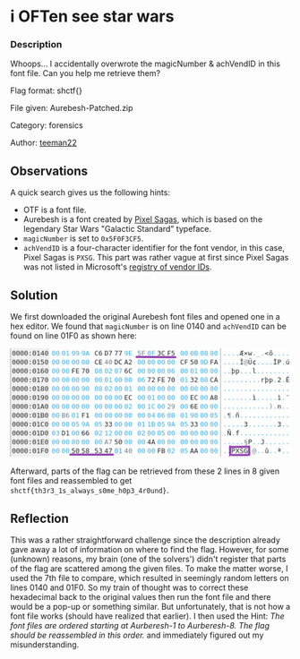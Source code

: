 # i OFTen see star wars

### Description
Whoops... I accidentally overwrote the magicNumber & achVendID in this font file. Can you help me retrieve them?

Flag format: shctf{}

File given: Aurebesh-Patched.zip

Category: forensics

Author: [teeman22](https://github.com/tylzars)

## Observations

A quick search gives us the following hints:
- OTF is a font file.
- Aurebesh is a font created by [Pixel Sagas](https://www.pixelsagas.com/?download=aurebesh), which is based on the legendary Star Wars "Galactic Standard" typeface.
- `magicNumber` is set to `0x5F0F3CF5`.
- `achVendID` is a four-character identifier for the font vendor, in this case, Pixel Sagas is `PXSG`.
     This part was rather vague at first since Pixel Sagas was not listed in Microsoft's [registry of vendor IDs](https://learn.microsoft.com/en-us/typography/vendors/).

## Solution

We first downloaded the original Aurebesh font files and opened one in a hex editor. We found that `magicNumber` is on line 0140 and `achVendID` can be found on line 01F0 as shown here:

![screenshot from original font file](<original-aurebesh.png>)

Afterward, parts of the flag can be retrieved from these 2 lines in 8 given font files and reassembled to get `shctf{th3r3_1s_always_s0me_h0p3_4r0und}`.

## Reflection
This was a rather straightforward challenge since the description already gave away a lot of information on where to find the flag. However, for some (unknown) reasons, my brain (one of the solvers') didn't register that parts of the flag are scattered among the given files. To make the matter worse, I used the 7th file to compare, which resulted in seemingly random letters on lines 0140 and 01F0. So my train of thought was to correct these hexadecimal back to the original values then run the font file and there would be a pop-up or something similar. But unfortunately, that is not how a font file works (should have realized that earlier). I then used the Hint: *The font files are ordered starting at Aurberesh-1 to Aurberesh-8. The flag should be reassembled in this order.* and immediately figured out my misunderstanding.
